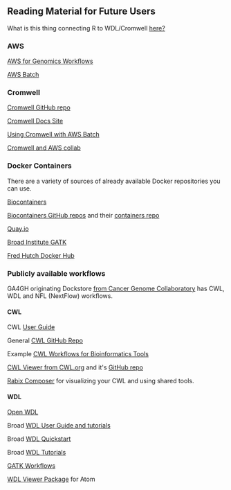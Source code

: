 ## Reading Material for Future Users

What is this thing connecting R to WDL/Cromwell [here?](https://github.com/seandavi/wdlRunR)


### AWS

[AWS for Genomics Workflows](https://docs.opendata.aws/genomics-workflows/)

[AWS Batch](https://aws.amazon.com/batch/)

### Cromwell

[Cromwell GitHub repo](https://github.com/broadinstitute/cromwell)

[Cromwell Docs Site](https://cromwell.readthedocs.io/en/develop/)

[Using Cromwell with AWS Batch](https://aws.amazon.com/blogs/compute/using-cromwell-with-aws-batch/)

[Cromwell and AWS collab](https://aws.amazon.com/government-education/cromwell-on-aws/)

### Docker Containers
There are a variety of sources of already available Docker repositories you can use.

[Biocontainers](https://hub.docker.com/u/biocontainers/)

[Biocontainers GitHub repos](https://github.com/BioContainers) and their [containers repo](https://github.com/BioContainers/containers)

[Quay.io](https://quay.io/search)

[Broad Institute GATK](https://hub.docker.com/r/broadinstitute/gatk/)

[Fred Hutch Docker Hub](https://hub.docker.com/u/fredhutch/)

### Publicly available workflows

GA4GH originating Dockstore [from Cancer Genome Collaboratory](https://dockstore.org) has CWL, WDL and NFL (NextFlow) workflows.  


#### CWL
CWL [User Guide](https://www.commonwl.org/user_guide/)

General [CWL GitHub Repo](https://github.com/common-workflow-language)

Example [CWL Workflows for Bioinformatics Tools](https://github.com/common-workflow-language/workflows)

[CWL Viewer from CWL.org](https://view.commonwl.org/) and it's [GitHub repo](https://github.com/common-workflow-language/cwlviewer)

[Rabix Composer](https://github.com/rabix/composer) for visualizing your CWL and using shared tools.




#### WDL
[Open WDL](https://github.com/openwdl/wdl)

Broad [WDL User Guide and tutorials](https://software.broadinstitute.org/wdl/documentation/)

Broad [WDL Quickstart](https://software.broadinstitute.org/wdl/documentation/quickstart)

Broad [WDL Tutorials](https://software.broadinstitute.org/wdl/documentation/topic?name=wdl-tutorials)

[GATK Workflows](https://github.com/gatk-workflows?language=wdl)

[WDL Viewer Package](https://atom.io/packages/atom-wdl-viewer) for Atom
